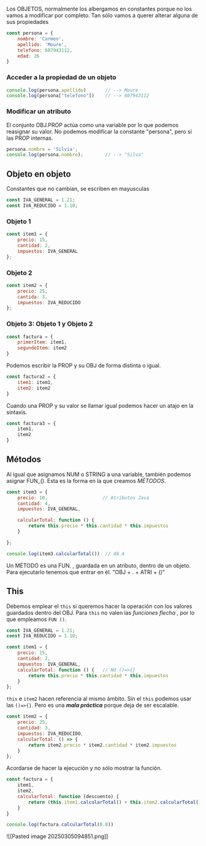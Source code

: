 Los OBJETOS, normalmente los albergamos en constantes porque no los vamos a modificar por completo. Tan sólo vamos a querer alterar alguna de sus propiedades
```javascript
const persona = {           
    nombre: 'Carmen',      
    apellido: 'Moure',      
    telefono: 607943112,
    edad: 26
}
```

### Acceder a la propiedad de un objeto
```javascript
console.log(persona.apellido)       // --> Moure
console.log(persona["telefono"])    // --> 607943112   
```

### Modificar un atributo
El conjunto OBJ.PROP actúa como una variable por lo que podemos reasignar su valor. No podemos modificar la constante "persona", pero sí las PROP internas.
```javascript
persona.nombre = 'Silvia';          
console.log(persona.nombre);        // --> "Silva"
```

## Objeto en objeto
Constantes que no cambian, se escriben en mayusculas
```javascript
const IVA_GENERAL = 1.21;       
const IVA_REDUCIDO = 1.10;      
```

### Objeto 1
```javascript
const item1 = {                   
    precio: 15,
    cantidad: 2,
    impuestos: IVA_GENERAL
};
```

### Objeto 2
```javascript
const item2 = {            
    precio: 25,
    cantida: 3,
    impuestos: IVA_REDUCIDO
}; 
```

### Objeto 3: Objeto 1 y Objeto 2
```javascript
const factura = {              
    primerItem: item1,
    segundoItem: item2
}
```

Podemos escribir la PROP y su OBJ de forma distinta o igual.
```javascript
const factura2 = {              
    item1: item1,               
    item2: item2
}
```

Cuando una PROP y su valor se llamar igual podemos hacer un atajo en la sintaxis.
```javascript
const factura3 = {             
    item1,                     
    item2
}
```

## Métodos
Al igual que asignamos NUM o STRING a una variable, también podemos asignar FUN_(). Esta es la forma en la que creamos *MÉTODOS*.
```javascript
const item3 = {                         
    precio: 10,                    // Atributos Java
    cantidad: 4,                        
    impuestos: IVA_GENERAL,

    calcularTotal: function () {                                
        return this.precio * this.cantidad * this.impuestos    
    }    

};

console.log(item3.calcularTotal())  // 48.4
```
  
Un MÉTODO es una FUN. , guardada en un atributo, dentro de un objeto. Para ejecutarlo tenemos que entrar en él. "OBJ + . + ATRI + ()"

## This
Debemos emplear el `this` si queremos hacer la operación con los valores guardados dentro del OBJ. Para `this` no valen las *funciones flecha* , por lo que empleamos `FUN ()`.
```javascript
const IVA_GENERAL = 1.21;       
const IVA_REDUCIDO = 1.10;      

const item1 = {                       
    precio: 15,                       
    cantidad: 2,                      
    impuestos: IVA_GENERAL,
    calcularTotal: function () {   // NO ()=>{}
        return this.precio * this.cantidad * this.impuestos    
    }                                                          
};
```

`this` e `item2` hacen referencia al mismo ámbito. Sin el `this` podemos usar las `()=>{}`. Pero es una ***mala práctica*** porque deja de ser escalable.
```javascript
const item2 = {                         
    precio: 25,                         
    cantidad: 3,                        
    impuestos: IVA_REDUCIDO,           
    calcularTotal: () => {              
        return item2.precio * item2.cantidad * item2.impuestos
    }
};
```

Acordarse de hacer la ejecución y no sólo mostrar la función.
```js
const factura = {                      
    item1,                            
    item2,                              
    calcularTotal: function (descuento) {
        return (this.item1.calcularTotal() + this.item2.calcularTotal()) * descuento;  
    }
}                  

console.log(factura.calcularTotal(0.8))
```


![[Pasted image 20250305094851.png]]

